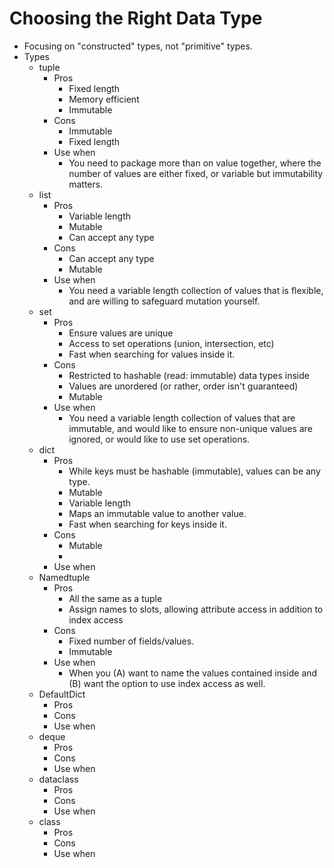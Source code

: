 # Choosing the Right Data Type

* Focusing on "constructed" types, not "primitive" types.
* Types
  * tuple
    * Pros
      * Fixed length
      * Memory efficient
      * Immutable
    * Cons
      * Immutable
      * Fixed length
    * Use when
      * You need to package more than on value together, where the number of values are either fixed, or variable but immutability matters.
  * list
    * Pros
      * Variable length
      * Mutable
      * Can accept any type
    * Cons
      * Can accept any type
      * Mutable
    * Use when
      * You need a variable length collection of values that is flexible, and are willing to safeguard mutation yourself.
  * set
    * Pros
      * Ensure values are unique
      * Access to set operations (union, intersection, etc)
      * Fast when searching for values inside it.
    * Cons
      * Restricted to hashable (read: immutable) data types inside
      * Values are unordered (or rather, order isn't guaranteed)
      * Mutable
    * Use when
      * You need a variable length collection of values that are immutable, and would like to ensure non-unique values are ignored, or would like to use set operations.
  * dict
    * Pros
      * While keys must be hashable (immutable), values can be any type.
      * Mutable
      * Variable length
      * Maps an immutable value to another value.
      * Fast when searching for keys inside it.
    * Cons
      * Mutable
      * 
    * Use when
  * Namedtuple
    * Pros
      * All the same as a tuple
      * Assign names to slots, allowing attribute access in addition to index access
    * Cons
      * Fixed number of fields/values.
      * Immutable
    * Use when
      * When you (A) want to name the values contained inside and (B) want the option to use index access as well.
  * DefaultDict
    * Pros
    * Cons
    * Use when
  * deque
    * Pros
    * Cons
    * Use when
  * dataclass
    * Pros
    * Cons
    * Use when
  * class
    * Pros
    * Cons
    * Use when